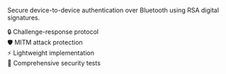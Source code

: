 Secure device-to-device authentication over Bluetooth using RSA digital signatures.

🔒 Challenge-response protocol  
🛡️ MITM attack protection  
⚡ Lightweight implementation  
🧪 Comprehensive security tests